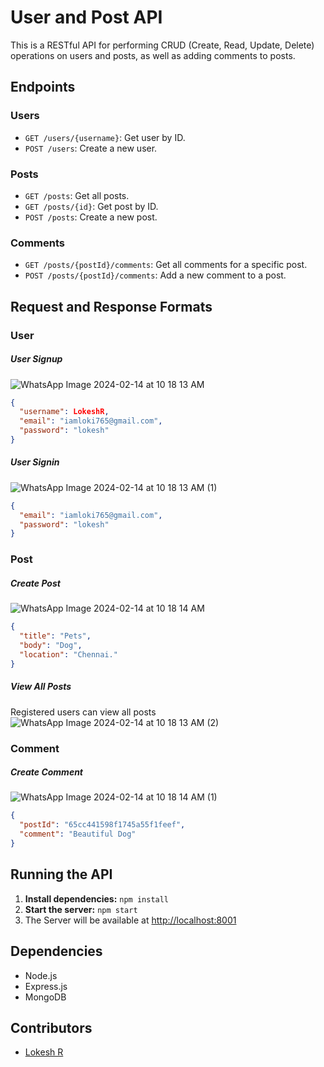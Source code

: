 # User and Post API

This is a RESTful API for performing CRUD (Create, Read, Update, Delete) operations on users and posts, as well as adding comments to posts.

## Endpoints

### Users

- `GET /users/{username}`: Get user by ID.
- `POST /users`: Create a new user.

### Posts

- `GET /posts`: Get all posts.
- `GET /posts/{id}`: Get post by ID.
- `POST /posts`: Create a new post.

### Comments

- `GET /posts/{postId}/comments`: Get all comments for a specific post.
- `POST /posts/{postId}/comments`: Add a new comment to a post.

## Request and Response Formats

### User

##### User Signup

![WhatsApp Image 2024-02-14 at 10 18 13 AM](https://github.com/lokirj7/Zuper-Assessment/assets/87615276/3fe3c88c-511e-4341-bf62-22871736c0cb)

```json
{
  "username": LokeshR,
  "email": "iamloki765@gmail.com",
  "password": "lokesh"
}
```

##### User Signin

![WhatsApp Image 2024-02-14 at 10 18 13 AM (1)](https://github.com/lokirj7/Zuper-Assessment/assets/87615276/fc28aed7-f006-4307-9501-0eaf689a852d)

```json
{
  "email": "iamloki765@gmail.com",
  "password": "lokesh"
}
```

### Post

##### Create Post

![WhatsApp Image 2024-02-14 at 10 18 14 AM](https://github.com/lokirj7/Zuper-Assessment/assets/87615276/e2e8970d-49e3-4957-83f1-704009dd37ee)

```json
{
  "title": "Pets",
  "body": "Dog",
  "location": "Chennai."
}
```

##### View All Posts
Registered users can view all posts
![WhatsApp Image 2024-02-14 at 10 18 13 AM (2)](https://github.com/lokirj7/Zuper-Assessment/assets/87615276/dcdb4356-bbaf-4e1c-826b-7617b6190f2a)


### Comment

##### Create Comment

![WhatsApp Image 2024-02-14 at 10 18 14 AM (1)](https://github.com/lokirj7/Zuper-Assessment/assets/87615276/e0aefbce-8231-4b0e-bd05-208fd318ab9d)

```json
{
  "postId": "65cc441598f1745a55f1feef",
  "comment": "Beautiful Dog"
}
```


## Running the API

1. **Install dependencies:** `npm install`
2. **Start the server:** `npm start`
3. The Server will be available at [http://localhost:8001](http://localhost:8001)

## Dependencies

- Node.js
- Express.js
- MongoDB


## Contributors

- [Lokesh R](https://github.com/lokirj7)





